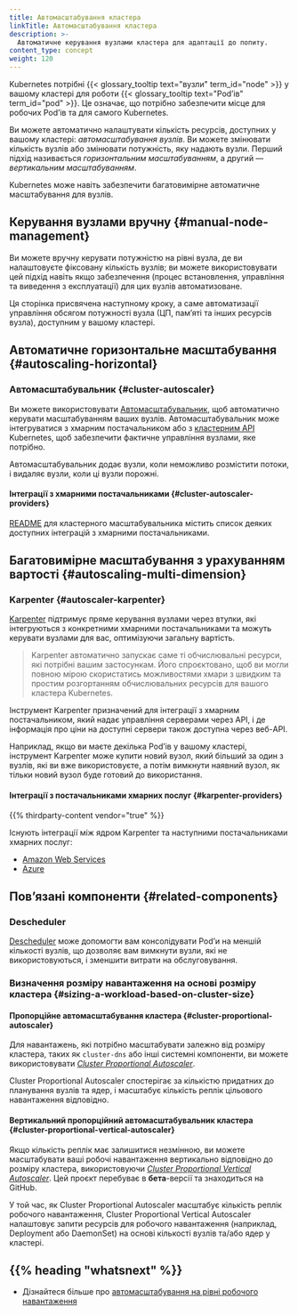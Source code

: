 ```yaml
---
title: Автомасштабування кластера
linkTitle: Автомасштабування кластера
description: >-
  Автоматичне керування вузлами кластера для адаптації до попиту.
content_type: concept
weight: 120
---
```


<!-- overview -->

Kubernetes потрібні {{< glossary_tooltip text="вузли" term_id="node" >}} у вашому кластері для роботи {{< glossary_tooltip text="Podʼів" term_id="pod" >}}. Це означає, що потрібно забезпечити місце для робочих Podʼів та для самого Kubernetes.

Ви можете автоматично налаштувати кількість ресурсів, доступних у вашому кластері: _автомасштабування вузлів_. Ви можете змінювати кількість вузлів або змінювати потужність, яку надають вузли. Перший підхід називається _горизонтальним масштабуванням_, а другий — _вертикальним масштабуванням_.

Kubernetes може навіть забезпечити багатовимірне автоматичне масштабування для вузлів.

<!-- body -->

## Керування вузлами вручну {#manual-node-management}

Ви можете вручну керувати потужністю на рівні вузла, де ви налаштовуєте фіксовану кількість вузлів; ви можете використовувати цей підхід навіть якщо забезпечення (процес встановлення, управління та виведення з експлуатації) для цих вузлів автоматизоване.

Ця сторінка присвячена наступному кроку, а саме автоматизації управління обсягом потужності вузла (ЦП, памʼяті та інших ресурсів вузла), доступним у вашому кластері.

## Автоматичне горизонтальне масштабування {#autoscaling-horizontal}

### Автомасштабувальник {#cluster-autoscaler}

Ви можете використовувати [Автомасштабувальник](https://github.com/kubernetes/autoscaler/tree/master/cluster-autoscaler), щоб автоматично керувати масштабуванням ваших вузлів. Автомасштабувальник може інтегруватися з хмарним постачальником або з [кластерним API](https://github.com/kubernetes/autoscaler/blob/c6b754c359a8563050933a590f9a5dec823c836/cluster-autoscaler/cloudprovider/clusterapi/README.md) Kubernetes, щоб забезпечити фактичне управління вузлами, яке потрібно.

Автомасштабувальник додає вузли, коли неможливо розмістити потоки, і видаляє вузли, коли ці вузли порожні.

#### Інтеграції з хмарними постачальниками {#cluster-autoscaler-providers}

[README](https://github.com/kubernetes/autoscaler/tree/c6b754c359a8563050933a590f9a5dece823c836/cluster-autoscaler#readme) для кластерного масштабувальника містить список деяких доступних інтеграцій з хмарними постачальниками.

## Багатовимірне масштабування з урахуванням вартості {#autoscaling-multi-dimension}

### Karpenter {#autoscaler-karpenter}

[Karpenter](https://karpenter.sh/) підтримує пряме керування вузлами через втулки, які інтегруються з конкретними хмарними постачальниками та можуть керувати вузлами для вас, оптимізуючи загальну вартість.

> Karpenter автоматично запускає саме ті обчислювальні ресурси, які потрібні вашим застосункам. Його спроєктовано, щоб ви могли повною мірою скористатись можливостями хмари з швидким та простим розгортанням обчислювальних ресурсів для вашого кластера Kubernetes.

Інструмент Karpenter призначений для інтеграції з хмарним постачальником, який надає управління серверами через API, і де інформація про ціни на доступні сервери також доступна через веб-API.

Наприклад, якщо ви маєте декілька Podʼів у вашому кластері, інструмент Karpenter може купити новий вузол, який більший за один з вузлів, які ви вже використовуєте, а потім вимкнути наявний вузол, як тільки новий вузол буде готовий до використання.

#### Інтеграції з постачальниками хмарних послуг {#karpenter-providers}

{{% thirdparty-content vendor="true" %}}

Існують інтеграції між ядром Karpenter та наступними постачальниками хмарних послуг:

- [Amazon Web Services](https://github.com/aws/karpenter-provider-aws)
- [Azure](https://github.com/Azure/karpenter-provider-azure)

## Повʼязані компоненти {#related-components}

### Descheduler

[Descheduler](https://github.com/kubernetes-sigs/descheduler) може допомогти вам консолідувати Podʼи на меншій кількості вузлів, що дозволяє вам вимкнути вузли, які не використовуються, і зменшити витрати на обслуговування.

### Визначення розміру навантаження на основі розміру кластера {#sizing-a-workload-based-on-cluster-size}

#### Пропорційне автомасштабування кластера {#cluster-proportional-autoscaler}

Для навантажень, які потрібно масштабувати залежно від розміру кластера, таких як `cluster-dns` або інші системні компоненти, ви можете використовувати [_Cluster Proportional Autoscaler_](https://github.com/kubernetes-sigs/cluster-proportional-autoscaler).

Cluster Proportional Autoscaler спостерігає за кількістю придатних до планування вузлів та ядер, і масштабує кількість реплік цільового навантаження відповідно.

#### Вертикальний пропорційний автомасштабувальник кластера {#cluster-proportional-vertical-autoscaler}

Якщо кількість реплік має залишитися незмінною, ви можете масштабувати ваші робочі навантаження вертикально відповідно до розміру кластера, використовуючи [_Cluster Proportional Vertical Autoscaler_](https://github.com/kubernetes-sigs/cluster-proportional-vertical-autoscaler). Цей проєкт перебуває в **бета**-версії та знаходиться на GitHub.

У той час, як Cluster Proportional Autoscaler масштабує кількість реплік робочого навантаження, Cluster Proportional Vertical Autoscaler налаштовує запити ресурсів для робочого навантаження (наприклад, Deployment або DaemonSet) на основі кількості вузлів та/або ядер у кластері.

## {{% heading "whatsnext" %}}

- Дізнайтеся більше про [автомасштабування на рівні робочого навантаження](/docs/concepts/workloads/autoscaling/)
